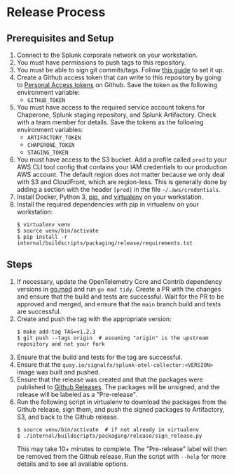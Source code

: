 # Release Process

## Prerequisites and Setup

1. Connect to the Splunk corporate network on your workstation.
1. You must have permissions to push tags to this repository.
1. You must be able to sign git commits/tags. Follow [this guide](
   https://docs.github.com/en/github/authenticating-to-github/signing-commits)
   to set it up.
1. Create a Github access token that can write to this repository by going to
   [Personal Access tokens](https://github.com/settings/tokens) on Github.
   Save the token as the following environment variable:
   - `GITHUB_TOKEN`
1. You must have access to the required service account tokens for Chaperone,
   Splunk staging repository, and Splunk Artifactory.  Check with a team member
   for details.  Save the tokens as the following environment variables:
   - `ARTIFACTORY_TOKEN`
   - `CHAPERONE_TOKEN`
   - `STAGING_TOKEN`
1. You must have access to the S3 bucket.  Add a profile called `prod` to your
   AWS CLI tool config that contains your IAM credentials to our production AWS
   account.  The default region does not matter because we only deal with S3
   and CloudFront, which are region-less. This is generally done by adding a
   section with the header `[prod]` in the file `~/.aws/credentials`.
1. Install Docker, Python 3, [pip](https://pip.pypa.io/en/stable/installing/),
   and [virtualenv](https://virtualenv.pypa.io/en/latest/) on your workstation.
1. Install the required dependencies with pip in virtualenv on your workstation:
   ```
   $ virtualenv venv
   $ source venv/bin/activate
   $ pip install -r internal/buildscripts/packaging/release/requirements.txt
   ```

## Steps

1. If necessary, update the OpenTelemetry Core and Contrib dependency versions
   in [go.mod](../go.mod) and run `go mod tidy`.  Create a PR with the changes
   and ensure that the build and tests are successful.  Wait for the PR to be
   approved and merged, and ensure that the `main` branch build and tests are
   successful.
1. Create and push the tag with the appropriate version:
   ```
   $ make add-tag TAG=v1.2.3
   $ git push --tags origin  # assuming "origin" is the upstream repository and not your fork
   ```
1. Ensure that the build and tests for the tag are successful.
1. Ensure that the `quay.io/signalfx/splunk-otel-collector:<VERSION>` image
   was built and pushed.
1. Ensure that the release was created and that the packages were published to
   [Github Releases](https://github.com/signalfx/splunk-otel-collector/releases/).
   The packages will be unsigned, and the release will be labeled as a
   "Pre-release".
1. Run the following script in virtualenv to download the packages from the
   Github release, sign them, and push the signed packages to Artifactory, S3,
   and back to the Github release.
   ```
   $ source venv/bin/activate  # if not already in virtualenv
   $ ./internal/buildscripts/packaging/release/sign_release.py
   ```
   This may take 10+ minutes to complete.  The "Pre-release" label will then be
   removed from the Github release.  Run the script with `--help` for more
   details and to see all available options.
